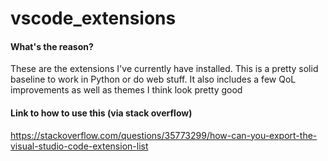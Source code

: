 # vscode_extensions

#### What's the reason?
These are the extensions I've currently have installed. This is a pretty solid baseline to work in Python or do web stuff. It also includes a few QoL improvements as well as themes I think look pretty good

#### Link to how to use this (via stack overflow)
https://stackoverflow.com/questions/35773299/how-can-you-export-the-visual-studio-code-extension-list

